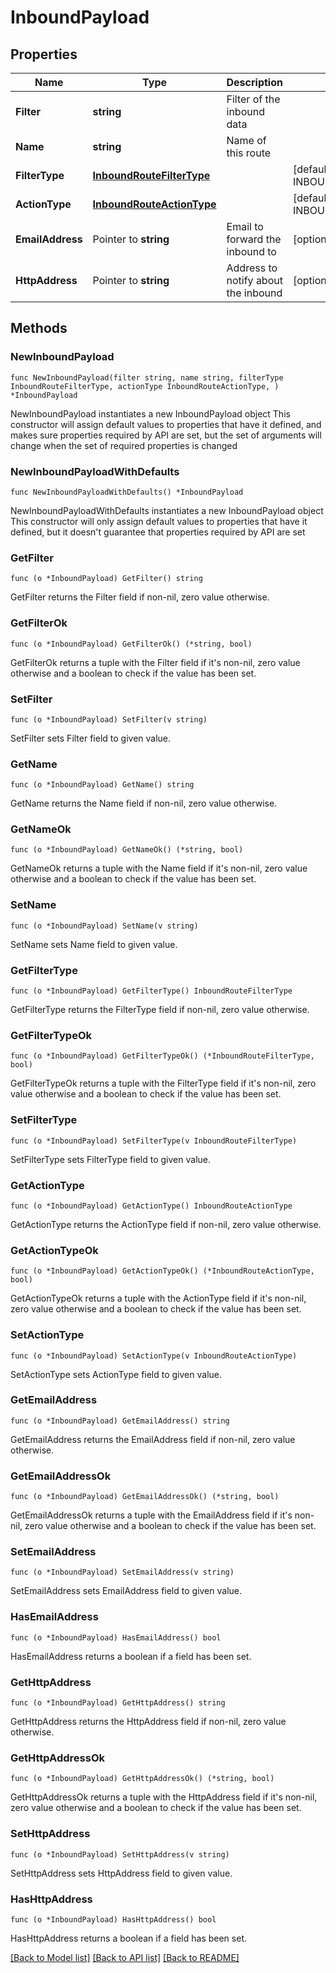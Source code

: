 # InboundPayload

## Properties

Name | Type | Description | Notes
------------ | ------------- | ------------- | -------------
**Filter** | **string** | Filter of the inbound data | 
**Name** | **string** | Name of this route | 
**FilterType** | [**InboundRouteFilterType**](InboundRouteFilterType.md) |  | [default to INBOUNDROUTEFILTERTYPE_EMAIL_ADDRESS]
**ActionType** | [**InboundRouteActionType**](InboundRouteActionType.md) |  | [default to INBOUNDROUTEACTIONTYPE_FORWARD_TO_EMAIL]
**EmailAddress** | Pointer to **string** | Email to forward the inbound to | [optional] 
**HttpAddress** | Pointer to **string** | Address to notify about the inbound | [optional] 

## Methods

### NewInboundPayload

`func NewInboundPayload(filter string, name string, filterType InboundRouteFilterType, actionType InboundRouteActionType, ) *InboundPayload`

NewInboundPayload instantiates a new InboundPayload object
This constructor will assign default values to properties that have it defined,
and makes sure properties required by API are set, but the set of arguments
will change when the set of required properties is changed

### NewInboundPayloadWithDefaults

`func NewInboundPayloadWithDefaults() *InboundPayload`

NewInboundPayloadWithDefaults instantiates a new InboundPayload object
This constructor will only assign default values to properties that have it defined,
but it doesn't guarantee that properties required by API are set

### GetFilter

`func (o *InboundPayload) GetFilter() string`

GetFilter returns the Filter field if non-nil, zero value otherwise.

### GetFilterOk

`func (o *InboundPayload) GetFilterOk() (*string, bool)`

GetFilterOk returns a tuple with the Filter field if it's non-nil, zero value otherwise
and a boolean to check if the value has been set.

### SetFilter

`func (o *InboundPayload) SetFilter(v string)`

SetFilter sets Filter field to given value.


### GetName

`func (o *InboundPayload) GetName() string`

GetName returns the Name field if non-nil, zero value otherwise.

### GetNameOk

`func (o *InboundPayload) GetNameOk() (*string, bool)`

GetNameOk returns a tuple with the Name field if it's non-nil, zero value otherwise
and a boolean to check if the value has been set.

### SetName

`func (o *InboundPayload) SetName(v string)`

SetName sets Name field to given value.


### GetFilterType

`func (o *InboundPayload) GetFilterType() InboundRouteFilterType`

GetFilterType returns the FilterType field if non-nil, zero value otherwise.

### GetFilterTypeOk

`func (o *InboundPayload) GetFilterTypeOk() (*InboundRouteFilterType, bool)`

GetFilterTypeOk returns a tuple with the FilterType field if it's non-nil, zero value otherwise
and a boolean to check if the value has been set.

### SetFilterType

`func (o *InboundPayload) SetFilterType(v InboundRouteFilterType)`

SetFilterType sets FilterType field to given value.


### GetActionType

`func (o *InboundPayload) GetActionType() InboundRouteActionType`

GetActionType returns the ActionType field if non-nil, zero value otherwise.

### GetActionTypeOk

`func (o *InboundPayload) GetActionTypeOk() (*InboundRouteActionType, bool)`

GetActionTypeOk returns a tuple with the ActionType field if it's non-nil, zero value otherwise
and a boolean to check if the value has been set.

### SetActionType

`func (o *InboundPayload) SetActionType(v InboundRouteActionType)`

SetActionType sets ActionType field to given value.


### GetEmailAddress

`func (o *InboundPayload) GetEmailAddress() string`

GetEmailAddress returns the EmailAddress field if non-nil, zero value otherwise.

### GetEmailAddressOk

`func (o *InboundPayload) GetEmailAddressOk() (*string, bool)`

GetEmailAddressOk returns a tuple with the EmailAddress field if it's non-nil, zero value otherwise
and a boolean to check if the value has been set.

### SetEmailAddress

`func (o *InboundPayload) SetEmailAddress(v string)`

SetEmailAddress sets EmailAddress field to given value.

### HasEmailAddress

`func (o *InboundPayload) HasEmailAddress() bool`

HasEmailAddress returns a boolean if a field has been set.

### GetHttpAddress

`func (o *InboundPayload) GetHttpAddress() string`

GetHttpAddress returns the HttpAddress field if non-nil, zero value otherwise.

### GetHttpAddressOk

`func (o *InboundPayload) GetHttpAddressOk() (*string, bool)`

GetHttpAddressOk returns a tuple with the HttpAddress field if it's non-nil, zero value otherwise
and a boolean to check if the value has been set.

### SetHttpAddress

`func (o *InboundPayload) SetHttpAddress(v string)`

SetHttpAddress sets HttpAddress field to given value.

### HasHttpAddress

`func (o *InboundPayload) HasHttpAddress() bool`

HasHttpAddress returns a boolean if a field has been set.


[[Back to Model list]](../README.md#documentation-for-models) [[Back to API list]](../README.md#documentation-for-api-endpoints) [[Back to README]](../README.md)


